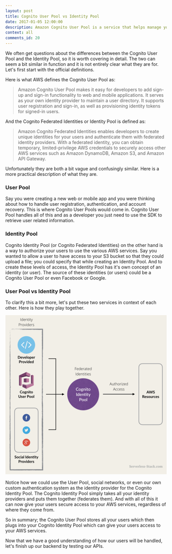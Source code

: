 ```yaml
---
layout: post
title: Cognito User Pool vs Identity Pool
date: 2017-01-05 12:00:00
description: Amazon Cognito User Pool is a service that helps manage your users and the sign-up and sign-in functionality for your mobile or web app. Cognito Identity Pool or Cognito Federated Identities is a service that uses identity providers (like Google, Facebook, or Cognito User Pool) to secure access to other AWS resources.
context: all
comments_id: 20
---
```


We often get questions about the differences between the Cognito User Pool and the Identity Pool, so it is worth covering in detail. The two can seem a bit similar in function and it is not entirely clear what they are for. Let's first start with the official definitions.

Here is what AWS defines the Cognito User Pool as:

> Amazon Cognito User Pool makes it easy for developers to add sign-up and sign-in functionality to web and mobile applications. It serves as your own identity provider to maintain a user directory. It supports user registration and sign-in, as well as provisioning identity tokens for signed-in users.

And the Cognito Federated Identities or Identity Pool is defined as:

> Amazon Cognito Federated Identities enables developers to create unique identities for your users and authenticate them with federated identity providers. With a federated identity, you can obtain temporary, limited-privilege AWS credentials to securely access other AWS services such as Amazon DynamoDB, Amazon S3, and Amazon API Gateway.

Unfortunately they are both a bit vague and confusingly similar. Here is a more practical description of what they are.

### User Pool

Say you were creating a new web or mobile app and you were thinking about how to handle user registration, authentication, and account recovery. This is where Cognito User Pools would come in. Cognito User Pool handles all of this and as a developer you just need to use the SDK to retrieve user related information.

### Identity Pool

Cognito Identity Pool (or Cognito Federated Identities) on the other hand is a way to authorize your users to use the various AWS services. Say you wanted to allow a user to have access to your S3 bucket so that they could upload a file; you could specify that while creating an Identity Pool. And to create these levels of access, the Identity Pool has it's own concept of an identity (or user). The source of these identities (or users) could be a Cognito User Pool or even Facebook or Google.

### User Pool vs Identity Pool

To clarify this a bit more, let's put these two services in context of each other. Here is how they play together.

![Amazon Cognito User Pool vs Identity Pool screenshot](/assets/cognito-user-pool-vs-identity-pool.png)

Notice how we could use the User Pool, social networks, or even our own custom authentication system as the identity provider for the Cognito Identity Pool. The Cognito Identity Pool simply takes all your identity providers and puts them together (federates them). And with all of this it can now give your users secure access to your AWS services, regardless of where they come from.

So in summary; the Cognito User Pool stores all your users which then plugs into your Cognito Identity Pool which can give your users access to your AWS services.

Now that we have a good understanding of how our users will be handled, let's finish up our backend by testing our APIs.
